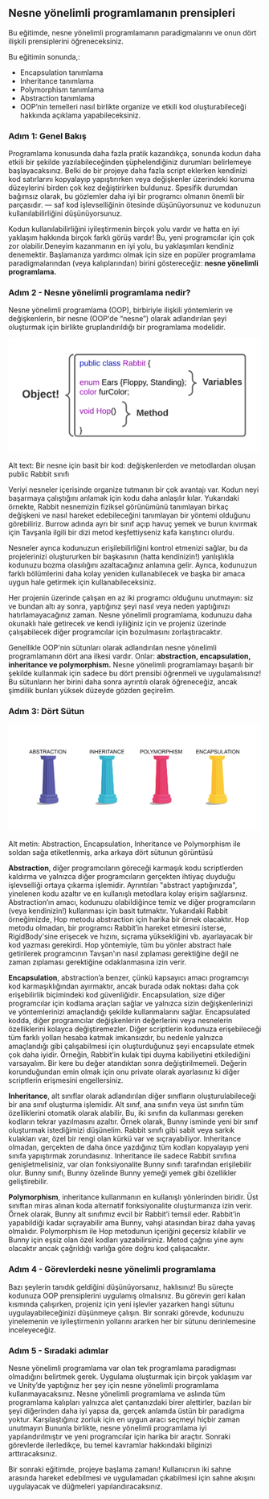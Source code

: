 ## Nesne yönelimli programlamanın prensipleri

Bu eğitimde, nesne yönelimli programlamanın paradigmalarını ve onun dört ilişkili prensiplerini öğreneceksiniz.

Bu eğitimin sonunda,:

- Encapsulation tanımlama
- Inheritance tanımlama
- Polymorphism tanımlama
- Abstraction tanımlama
- OOP’nin temelleri nasıl birlikte organize ve etkili kod oluşturabileceği hakkında açıklama
yapabileceksiniz.

### Adım 1: Genel Bakış
Programlama konusunda daha fazla pratik kazandıkça, sonunda kodun daha etkili bir şekilde yazılabileceğinden şüphelendiğiniz durumları belirlemeye başlayacaksınız. Belki de bir projeye daha fazla script eklerken kendinizi kod satırlarını kopyalayıp yapıştırırken veya değişkenler üzerindeki koruma düzeylerini birden çok kez değiştirirken buldunuz. Spesifik durumdan bağımsız olarak, bu gözlemler daha iyi bir programcı olmanın önemli bir parçasıdır. — saf kod işlevselliğinin ötesinde düşünüyorsunuz ve kodunuzun kullanılabilirliğini düşünüyorsunuz.

Kodun kullanılabilirliğini iyileştirmenin birçok yolu vardır ve hatta en iyi yaklaşım hakkında birçok farklı görüş vardır! Bu, yeni programcılar için çok zor olabilir.Deneyim kazanmanın en iyi yolu, bu yaklaşımları kendiniz denemektir. Başlamanıza yardımcı olmak için size en popüler programlama paradigmalarından (veya kalıplarından) birini göstereceğiz: **nesne yönelimli programlama.**

### Adım 2 - Nesne yönelimli programlama nedir?
Nesne yönelimli programlama (OOP), birbiriyle ilişkili yöntemlerin ve değişkenlerin, bir nesne (OOP'de “nesne”) olarak adlandırılan şeyi oluşturmak için birlikte gruplandırıldığı bir programlama modelidir.

![figures](https://raw.githubusercontent.com/Kodluyoruz/taskforce/main/unity-junior-programmer/principles-object-oriented-programming/figures/JrProg_C.4_image1.png)

Alt text: Bir nesne için basit bir kod: değişkenlerden ve metodlardan oluşan  public Rabbit sınıfı

Veriyi nesneler içerisinde organize tutmanın bir çok avantajı var. Kodun neyi başarmaya çalıştığını anlamak için kodu daha anlaşılır kılar. Yukarıdaki örnekte, Rabbit nesnemizin fiziksel görünümünü tanımlayan birkaç değişkeni ve nasıl hareket edebileceğini tanımlayan bir yöntemi olduğunu görebiliriz. Burrow adında ayrı bir sınıf açıp havuç yemek ve burun kıvırmak için Tavşanla ilgili bir dizi metod keşfettiyseniz kafa karıştırıcı olurdu.

Nesneler ayrıca kodunuzun erişilebilirliğini kontrol etmenizi sağlar, bu da projelerinizi oluştururken bir başkasının (hatta kendinizin!) yanlışlıkla kodunuzu bozma olasılığını azaltacağınız anlamına gelir. Ayrıca, kodunuzun farklı bölümlerini daha kolay yeniden kullanabilecek ve başka bir amaca uygun hale getirmek için kullanabileceksiniz.

Her projenin üzerinde çalışan en az iki programcı olduğunu unutmayın: siz ve bundan altı ay sonra, yaptığınız şeyi nasıl veya neden yaptığınızı hatırlamayacağınız zaman. Nesne yönelimli programlama, kodunuzu daha okunaklı hale getirecek ve kendi iyiliğiniz için ve projeniz üzerinde çalışabilecek diğer programcılar için bozulmasını zorlaştıracaktır.

Genellikle OOP'nin sütunları olarak adlandırılan nesne yönelimli programlamanın dört ana ilkesi vardır. Onlar: **abstraction, encapsulation, inheritance ve polymorphism.** Nesne yönelimli programlamayı başarılı bir şekilde kullanmak için sadece bu dört prensibi öğrenmeli ve uygulamalısınız! Bu sütunların her birini daha sonra ayrıntılı olarak öğreneceğiz, ancak şimdilik bunları yüksek düzeyde gözden geçirelim.

### Adım 3: Dört Sütun

![figures](https://raw.githubusercontent.com/Kodluyoruz/taskforce/main/unity-junior-programmer/principles-object-oriented-programming/figures/JrProg_C.4_image2.png)

Alt metin: Abstraction, Encapsulation, Inheritance ve Polymorphism ile soldan sağa etiketlenmiş, arka arkaya dört sütunun görüntüsü

**Abstraction**, diğer programcıların göreceği karmaşık kodu scriptlerden kaldırma ve yalnızca diğer programcıların gerçekten ihtiyaç duyduğu işlevselliği ortaya çıkarma işlemidir. Ayrıntıları "abstract yaptığınızda", yinelenen kodu azaltır ve en kullanışlı metodlara kolay erişim sağlarsınız. Abstraction’ın amacı, kodunuzu olabildiğince temiz ve diğer programcıların (veya kendinizin!) kullanması için basit tutmaktır. Yukarıdaki Rabbit örneğimizde, Hop metodu abstraction için harika bir örnek olacaktır. Hop metodu olmadan, bir programcı Rabbit’in hareket etmesini isterse, RigidBody'sine erişecek ve hızını, sıçrama yüksekliğini vb. ayarlayacak bir kod yazması gerekirdi. Hop yöntemiyle, tüm bu yönler abstract hale getirilerek programcının Tavşan'ın nasıl zıplaması gerektiğine değil ne zaman zıplaması gerektiğine odaklanmasına izin verir.

**Encapsulation**, abstraction’a benzer, çünkü kapsayıcı amacı programcıyı kod karmaşıklığından ayırmaktır, ancak burada odak noktası daha çok erişebilirlik biçimindeki kod güvenliğidir. Encapsulation, size diğer programcılar için kodlama araçları sağlar ve yalnızca sizin değişkenlerinizi ve yöntemlerinizi amaçlandığı şekilde kullanmalarını sağlar. Encapsulated kodda, diğer programcılar değişkenlerin değerlerini veya nesnelerin özelliklerini kolayca değiştiremezler. Diğer scriptlerin kodunuza erişebileceği tüm farklı yolları hesaba katmak imkansızdır, bu nedenle yalnızca amaçlandığı gibi çalışabilmesi için oluşturduğunuz şeyi encapsulate etmek çok daha iyidir. Örneğin, Rabbit’in  kulak tipi duyma kabiliyetini etkilediğini varsayalım. Bir kere bu değer atandıktan sonra değiştirilmemeli. Değerin korunduğundan emin olmak için onu private olarak ayarlasınız ki diğer scriptlerin erişmesini engellersiniz.

**Inheritance**, alt sınıflar olarak adlandırılan diğer sınıfların oluşturulabileceği bir ana sınıf oluşturma işlemidir. Alt sınıf, ana sınıfın veya üst sınıfın tüm özelliklerini otomatik olarak alabilir. Bu, iki sınıfın da kullanması gereken kodların tekrar yazılmasını azaltır. Örnek olarak, Bunny isminde yeni bir sınıf oluşturmak istediğimizi düşünelim. Rabbit sınıfı gibi sabit veya sarkık kulakları var, özel bir rengi olan kürkü var ve sıçrayabiliyor. Inheritance olmadan, gerçekten de daha önce yazdığınız tüm kodları kopyalayıp yeni sınıfa yapıştırmak zorundasınız. Inheritance ile sadece Rabbit sınıfına genişletmelisiniz, var olan fonksiyonalite Bunny sınıfı tarafından erişilebilir olur. Bunny sınıfı, Bunny özelinde Bunny yemeği yemek gibi özellikler geliştirebilir.

**Polymorphism**, inheritance kullanmanın en kullanışlı yönlerinden biridir. Üst sınıftan miras alınan koda alternatif fonksiyonalite oluşturmanıza izin verir. Örnek olarak, Bunny alt sınıfımız evcil bir Rabbit’i temsil eder. Rabbit’in yapabildiği kadar sıçrayabilir ama Bunny, vahşi atasından biraz daha yavaş olmalıdır. Polymorphism ile Hop metodunun içeriğini geçersiz kılabilir ve Bunny için eşsiz olan özel kodları yazabilirsiniz. Metod çağrısı yine aynı olacaktır ancak çağrıldığı varlığa göre doğru kod çalışacaktır.

### Adım 4 - Görevlerdeki nesne yönelimli programlama
Bazı şeylerin tanıdık geldiğini düşünüyorsanız, haklısınız! Bu süreçte kodunuza OOP prensiplerini uygulamış olmalısnız. Bu görevin geri kalan kısmında çalışırken, projeniz için yeni işlevler yazarken hangi sütunu uygulayabileceğinizi düşünmeye çalışın. Bir sonraki görevde, kodunuzu yinelemenin ve iyileştirmenin yollarını ararken her bir sütunu derinlemesine inceleyeceğiz.


### Adım 5 - Sıradaki adımlar
Nesne yönelimli programlama var olan tek programlama paradigması olmadığını belirtmek gerek. Uygulama oluşturmak için birçok yaklaşım var ve Unity’de yaptığınız her şey için nesne yönelimli programlama kullanmayacaksınız. Nesne yönelimli programlama ve aslında tüm programlama kalıpları yalnızca alet çantanızdaki birer alettirler, bazıları bir şeyi diğerinden daha iyi yapsa da, gerçek anlamda üstün bir paradigma yoktur. Karşılaştığınız zorluk için en uygun aracı seçmeyi hiçbir zaman unutmayın Bununla birlikte, nesne yönelimli programlama iyi yapılandırılmıştır ve yeni programcılar için harika bir araçtır. Sonraki görevlerde ilerledikçe, bu temel kavramlar hakkındaki bilginizi arttıracaksınız.

Bir sonraki eğitimde, projeye başlama zamanı! Kullanıcının iki sahne arasında hareket edebilmesi ve uygulamadan çıkabilmesi için sahne akışını uygulayacak ve düğmeleri yapılandıracaksınız.








